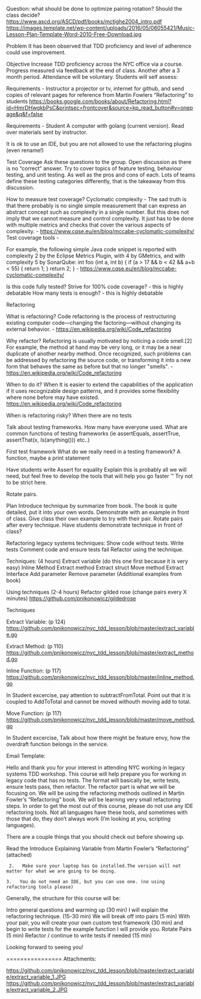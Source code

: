 Question: what should be done to optimize pairing rotation? Should the class decide?
https://www.ascd.org/ASCD/pdf/books/mctighe2004_intro.pdf
https://images.template.net/wp-content/uploads/2016/05/06055421/Music-Lesson-Plan-Template-Word-2010-Free-Download.jpg

Problem
It has been observed that TDD proficiency and level of adherence could use improvement. 

Objective
Increase TDD proficiency across the NYC office via a course. Progress measured via feedback at the end of class. Another after a 3 month period. Attendance will be voluntary. 
Students will self assess: <link for feedback>



Requirements - Instructor
a projector or tv, internet for github, and send copies of relevant pages for reference from Martin Fowlers “Refactoring”  to students https://books.google.com/books/about/Refactoring.html?id=HmrDHwgkbPsC&printsec=frontcover&source=kp_read_button#v=onepage&q&f=false

Requirements - Student
A computer with golang (current version). Read over materials sent by instructor. 

It is ok to use an IDE, but you are not allowed to use the refactoring plugins (even rename!)

Test Coverage
Ask these questions to the group. Open discussion as there is no “correct” answer.
Try to cover topics of feature testing, behaviour testing, and unit testing. As well as the pros and cons of each. Lots of teams define these testing categories differently, that is the takeaway from this discussion. 


How to measure test coverage?
Cyclomatic complexity - The sad truth is that there probably is no single simple measurement that can express an abstract concept such as complexity in a single number. But this does not imply that we cannot measure and control complexity. It just has to be done with multiple metrics and checks that cover the various aspects of complexity. - https://www.cqse.eu/en/blog/mccabe-cyclomatic-complexity/
Test coverage tools - 

For example, the following simple Java code snippet is reported with complexity 2 by the Eclipse Metrics Plugin, with 4 by GMetrics, and with complexity 5 by SonarQube:
int foo (int a, int b) {
        if (a > 17 && b < 42 && a+b < 55) {
                return 1;
        }
        return 2;
} - https://www.cqse.eu/en/blog/mccabe-cyclomatic-complexity/

Is this code fully tested? 
Strive for 100% code coverage? - this is highly debatable
How many tests is enough? - this is highly debatable

Refactoring

What is refactoring? 
Code refactoring is the process of restructuring existing computer code—changing the factoring—without changing its external behavior. - https://en.wikipedia.org/wiki/Code_refactoring

Why refactor? 
Refactoring is usually motivated by noticing a code smell.[2] For example, the method at hand may be very long, or it may be a near duplicate of another nearby method. Once recognized, such problems can be addressed by refactoring the source code, or transforming it into a new form that behaves the same as before but that no longer "smells". - https://en.wikipedia.org/wiki/Code_refactoring


When to do it? 
   When It is easier to extend the capabilities of the application if it uses recognizable design patterns, and it provides some flexibility where none before may have existed. https://en.wikipedia.org/wiki/Code_refactoring

When is refactoring risky?
   When there are no tests

Talk about testing frameworks. How many have everyone used. What are common functions of testing frameworks (ie assertEquals, assertTrue, assertThat(x, Is(anything())) etc..)


First test framework
What do we really need in a testing framework?
  A function, maybe a print statement

Have students write Assert for equality
Explain this is probably all we will need, but feel free to develop the tools that will help you go faster ™ 
Try not to be strict here. 

Rotate pairs.





Plan
Introduce technique by summarize from book. The book is quite detailed, put it into your own words. 
Demonstrate with an example in front of class. 
Give class their own example to try with their pair. Rotate pairs after every technique.
Have students demonstrate technique in front of class?

Refactoring legacy systems techniques:
Show code without tests. 
Write tests
Comment code and ensure tests fail
Refactor using the technique. 


Techniques: (4 hours) 
Extract variable (do this one first because it is very easy)
Inline Method
Extract method
Extract struct
Move method
Extract Interface
Add parameter
Remove parameter
(Additional examples from book)

Using techniques (2-4 hours)
Refactor gilded rose (change pairs every X minutes) https://github.com/pnikonowicz/gildedrose
 






Techniques

Extract Variable: (p 124)
https://github.com/pnikonowicz/nyc_tdd_lesson/blob/master/extract_variable.go


Extract Method: (p 110)
https://github.com/pnikonowicz/nyc_tdd_lesson/blob/master/extract_method.go

Inline Function: (p 117)
https://github.com/pnikonowicz/nyc_tdd_lesson/blob/master/inline_method.go

In Student excercise, pay attention to subtractFromTotal. Point out that it is coupled to AddToTotal and cannot be moved withouth moving add to total. 


Move Function: (p 117)
https://github.com/pnikonowicz/nyc_tdd_lesson/blob/master/move_method.go

In Student excercise, Talk about how there might be feature envy, how the overdraft function belongs in the service. 







Email Template:

Hello and thank you for your interest in attending NYC working in legacy systems TDD workshop. This course will help prepare you for working in legacy code that has no tests. The format will basically be, write tests, ensure tests pass, then refactor. The refactor part is what we will be focusing on. We will be using the refactoring methods outlined in Martin Fowler’s “Refactoring” book. We will be learning very small refactoring steps. In order to get the most out of this course, please do not use any IDE refactoring tools. Not all languages have these tools, and sometimes with those that do, they don’t always work (I’m looking at you, scripting languages). 

There are a couple things that you should check out before showing up. 

Read the Introduce Explaining Variable from Martin Fowler’s “Refactoring” (attached)

     2.   Make sure your laptop has Go installed.The version will not matter for what we are going to be doing. 

    3.   You do not need an IDE, but you can use one. (no using refactoring tools please)

 


Generally, the structure for this course will be: 

Intro general questions and warming up (30 min)
I will explain the refactoring technique. (15-30 min)
We will break off into pairs (5 min)
With your pair, you will create your own custom test framework (30 min) and begin to write tests for the example function I will provide you. 
Rotate Pairs (5 min)
Refactor / continue to write tests if needed (15 min)


Looking forward to seeing you!

================
Attachments:

https://github.com/pnikonowicz/nyc_tdd_lesson/blob/master/extract_variable/extract_variable_1.JPG
https://github.com/pnikonowicz/nyc_tdd_lesson/blob/master/extract_variable/extract_variable_2.JPG

